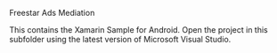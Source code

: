 Freestar Ads Mediation

This contains the Xamarin Sample for Android.  Open the project in this subfolder using the latest version of Microsoft Visual Studio.

